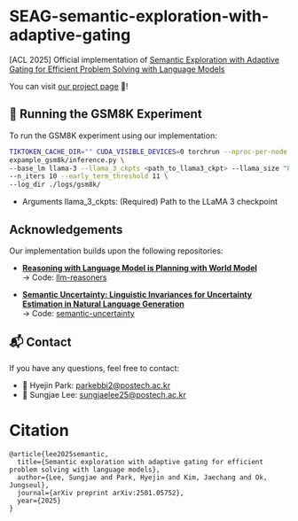 # SEAG-semantic-exploration-with-adaptive-gating
[ACL 2025] Official implementation of [Semantic Exploration with Adaptive Gating for Efficient Problem Solving with Language Models](https://arxiv.org/pdf/2501.05752)

You can visit [our project page](https://sjaelee25.github.io/seag/) 🚀!

## 🚀 Running the GSM8K Experiment
To run the GSM8K experiment using our implementation:

```bash
TIKTOKEN_CACHE_DIR="" CUDA_VISIBLE_DEVICES=0 torchrun --nproc-per-node 1 --master-port 1111 \
expample_gsm8k/inference.py \
--base_lm llama-3 --llama_3_ckpts <path_to_llama3_ckpt> --llama_size "8B-Instruct" \
--n_iters 10 --early_term_threshold 11 \
--log_dir ./logs/gsm8k/
```

- Arguments
llama_3_ckpts: (Required) Path to the LLaMA 3 checkpoint


## Acknowledgements

Our implementation builds upon the following repositories:

- [**Reasoning with Language Model is Planning with World Model**](https://arxiv.org/pdf/2305.14992)  
  → Code: [llm-reasoners](https://github.com/maitrix-org/llm-reasoners)

- [**Semantic Uncertainty: Linguistic Invariances for Uncertainty Estimation in Natural Language Generation**](https://arxiv.org/pdf/2302.09664)  
  → Code: [semantic-uncertainty](https://github.com/lorenzkuhn/semantic_uncertainty)  
  
## 📬 Contact
If you have any questions, feel free to contact:

- 📧 Hyejin Park: parkebbi2@postech.ac.kr
- 📧 Sungjae Lee: sungjaelee25@postech.ac.kr

# Citation
```
@article{lee2025semantic,
  title={Semantic exploration with adaptive gating for efficient problem solving with language models},
  author={Lee, Sungjae and Park, Hyejin and Kim, Jaechang and Ok, Jungseul},
  journal={arXiv preprint arXiv:2501.05752},
  year={2025}
}
```
